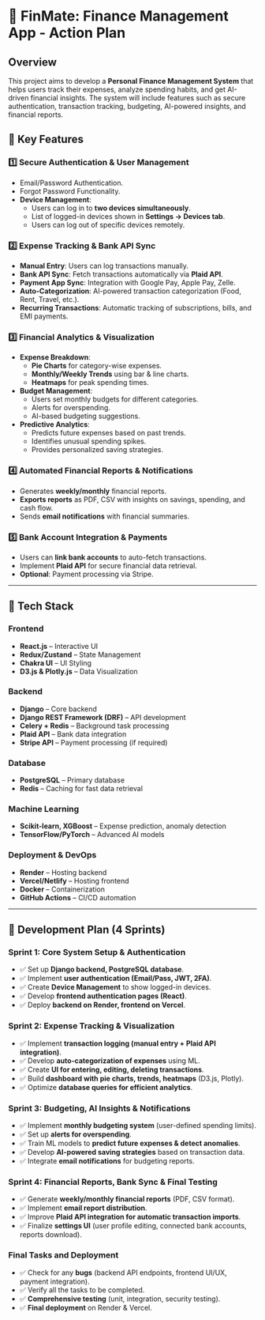# 📌 **FinMate: Finance Management App - Action Plan**

## **Overview**

This project aims to develop a **Personal Finance Management System** that helps users track their expenses, analyze spending habits, and get AI-driven financial insights. The system will include features such as secure authentication, transaction tracking, budgeting, AI-powered insights, and financial reports.

## **🎯 Key Features**

### **1️⃣ Secure Authentication & User Management**

- Email/Password Authentication.
- Forgot Password Functionality.
- **Device Management**:
  - Users can log in to **two devices simultaneously**.
  - List of logged-in devices shown in **Settings → Devices tab**.
  - Users can log out of specific devices remotely.

### **2️⃣ Expense Tracking & Bank API Sync**

- **Manual Entry**: Users can log transactions manually.
- **Bank API Sync**: Fetch transactions automatically via **Plaid API**.
- **Payment App Sync**: Integration with Google Pay, Apple Pay, Zelle.
- **Auto-Categorization**: AI-powered transaction categorization (Food, Rent, Travel, etc.).
- **Recurring Transactions**: Automatic tracking of subscriptions, bills, and EMI payments.

### **3️⃣ Financial Analytics & Visualization**

- **Expense Breakdown**:
  - **Pie Charts** for category-wise expenses.
  - **Monthly/Weekly Trends** using bar & line charts.
  - **Heatmaps** for peak spending times.
- **Budget Management**:
  - Users set monthly budgets for different categories.
  - Alerts for overspending.
  - AI-based budgeting suggestions.
- **Predictive Analytics**:
  - Predicts future expenses based on past trends.
  - Identifies unusual spending spikes.
  - Provides personalized saving strategies.

### **4️⃣ Automated Financial Reports & Notifications**

- Generates **weekly/monthly** financial reports.
- **Exports reports** as PDF, CSV with insights on savings, spending, and cash flow.
- Sends **email notifications** with financial summaries.

### **5️⃣ Bank Account Integration & Payments**

- Users can **link bank accounts** to auto-fetch transactions.
- Implement **Plaid API** for secure financial data retrieval.
- **Optional**: Payment processing via Stripe.

---

## **🔧 Tech Stack**

### **Frontend**

- **React.js** – Interactive UI
- **Redux/Zustand** – State Management
- **Chakra UI** – UI Styling
- **D3.js & Plotly.js** – Data Visualization

### **Backend**

- **Django** – Core backend
- **Django REST Framework (DRF)** – API development
- **Celery + Redis** – Background task processing
- **Plaid API** – Bank data integration
- **Stripe API** – Payment processing (if required)

### **Database**

- **PostgreSQL** – Primary database
- **Redis** – Caching for fast data retrieval

### **Machine Learning**

- **Scikit-learn, XGBoost** – Expense prediction, anomaly detection
- **TensorFlow/PyTorch** – Advanced AI models

### **Deployment & DevOps**

- **Render** – Hosting backend
- **Vercel/Netlify** – Hosting frontend
- **Docker** – Containerization
- **GitHub Actions** – CI/CD automation

---

## **🚀 Development Plan (4 Sprints)**

### **Sprint 1: Core System Setup & Authentication**

- ✅ Set up **Django backend, PostgreSQL database**.
- ✅ Implement **user authentication (Email/Pass, JWT, 2FA)**.
- ✅ Create **Device Management** to show logged-in devices.
- ✅ Develop **frontend authentication pages (React)**.
- ✅ Deploy **backend on Render, frontend on Vercel**.

### **Sprint 2: Expense Tracking & Visualization**

- ✅ Implement **transaction logging (manual entry + Plaid API integration)**.
- ✅ Develop **auto-categorization of expenses** using ML.
- ✅ Create **UI for entering, editing, deleting transactions**.
- ✅ Build **dashboard with pie charts, trends, heatmaps** (D3.js, Plotly).
- ✅ Optimize **database queries for efficient analytics**.

### **Sprint 3: Budgeting, AI Insights & Notifications**

- ✅ Implement **monthly budgeting system** (user-defined spending limits).
- ✅ Set up **alerts for overspending**.
- ✅ Train ML models to **predict future expenses & detect anomalies**.
- ✅ Develop **AI-powered saving strategies** based on transaction data.
- ✅ Integrate **email notifications** for budgeting reports.

### **Sprint 4: Financial Reports, Bank Sync & Final Testing**

- ✅ Generate **weekly/monthly financial reports** (PDF, CSV format).
- ✅ Implement **email report distribution**.
- ✅ Improve **Plaid API integration for automatic transaction imports**.
- ✅ Finalize **settings UI** (user profile editing, connected bank accounts, reports download).

### **Final Tasks and Deployment**

- ✅ Check for any **bugs** (backend API endpoints, frontend UI/UX, payment integration).
- ✅ Verify all the tasks to be completed.
- ✅ **Comprehensive testing** (unit, integration, security testing).
- ✅ **Final deployment** on Render & Vercel.
